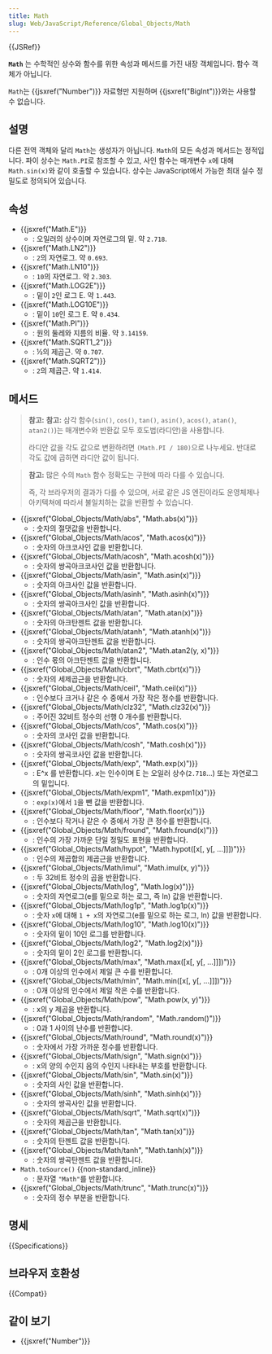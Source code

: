 ```yaml
---
title: Math
slug: Web/JavaScript/Reference/Global_Objects/Math
---
```


{{JSRef}}

**`Math`** 는 수학적인 상수와 함수를 위한 속성과 메서드를 가진 내장 객체입니다. 함수 객체가 아닙니다.

`Math`는 {{jsxref("Number")}} 자료형만 지원하며 {{jsxref("BigInt")}}와는 사용할 수 없습니다.

## 설명

다른 전역 객체와 달리 `Math`는 생성자가 아닙니다. `Math`의 모든 속성과 메서드는 정적입니다. 파이 상수는 `Math.PI`로 참조할 수 있고, 사인 함수는 매개변수 `x`에 대해 `Math.sin(x)`와 같이 호출할 수 있습니다. 상수는 JavaScript에서 가능한 최대 실수 정밀도로 정의되어 있습니다.

## 속성

- {{jsxref("Math.E")}}
  - : 오일러의 상수이며 자연로그의 밑. 약 `2.718`.
- {{jsxref("Math.LN2")}}
  - : `2`의 자연로그. 약 `0.693`.
- {{jsxref("Math.LN10")}}
  - : `10`의 자연로그. 약 `2.303`.
- {{jsxref("Math.LOG2E")}}
  - : 밑이 `2`인 로그 E. 약 `1.443`.
- {{jsxref("Math.LOG10E")}}
  - : 밑이 `10`인 로그 E. 약 `0.434`.
- {{jsxref("Math.PI")}}
  - : 원의 둘레와 지름의 비율. 약 `3.14159`.
- {{jsxref("Math.SQRT1_2")}}
  - : ½의 제곱근. 약 `0.707`.
- {{jsxref("Math.SQRT2")}}
  - : `2`의 제곱근. 약 `1.414`.

## 메서드

> **참고:** **참고:** 삼각 함수(`sin()`, `cos()`, `tan()`, `asin()`, `acos()`, `atan()`, `atan2()`)는 매개변수와 반환값 모두 호도법(라디안)을 사용합니다.
>
> 라디안 값을 각도 값으로 변환하려면 `(Math.PI / 180)`으로 나누세요. 반대로 각도 값에 곱하면 라디안 값이 됩니다.

> **참고:** 많은 수의 `Math` 함수 정확도는 구현에 따라 다를 수 있습니다.
>
> 즉, 각 브라우저의 결과가 다를 수 있으며, 서로 같은 JS 엔진이라도 운영체제나 아키텍쳐에 따라서 불일치하는 값을 반환할 수 있습니다.

- {{jsxref("Global_Objects/Math/abs", "Math.abs(x)")}}
  - : 숫자의 절댓값을 반환합니다.
- {{jsxref("Global_Objects/Math/acos", "Math.acos(x)")}}
  - : 숫자의 아크코사인 값을 반환합니다.
- {{jsxref("Global_Objects/Math/acosh", "Math.acosh(x)")}}
  - : 숫자의 쌍곡아크코사인 값을 반환합니다.
- {{jsxref("Global_Objects/Math/asin", "Math.asin(x)")}}
  - : 숫자의 아크사인 값을 반환합니다.
- {{jsxref("Global_Objects/Math/asinh", "Math.asinh(x)")}}
  - : 숫자의 쌍곡아크사인 값을 반환합니다.
- {{jsxref("Global_Objects/Math/atan", "Math.atan(x)")}}
  - : 숫자의 아크탄젠트 값을 반환합니다.
- {{jsxref("Global_Objects/Math/atanh", "Math.atanh(x)")}}
  - : 숫자의 쌍곡아크탄젠트 값을 반환합니다.
- {{jsxref("Global_Objects/Math/atan2", "Math.atan2(y, x)")}}
  - : 인수 몫의 아크탄젠트 값을 반환합니다.
- {{jsxref("Global_Objects/Math/cbrt", "Math.cbrt(x)")}}
  - : 숫자의 세제곱근을 반환합니다.
- {{jsxref("Global_Objects/Math/ceil", "Math.ceil(x)")}}
  - : 인수보다 크거나 같은 수 중에서 가장 작은 정수를 반환합니다.
- {{jsxref("Global_Objects/Math/clz32", "Math.clz32(x)")}}
  - : 주어진 32비트 정수의 선행 0 개수를 반환합니다.
- {{jsxref("Global_Objects/Math/cos", "Math.cos(x)")}}
  - : 숫자의 코사인 값을 반환합니다.
- {{jsxref("Global_Objects/Math/cosh", "Math.cosh(x)")}}
  - : 숫자의 쌍곡코사인 값을 반환합니다.
- {{jsxref("Global_Objects/Math/exp", "Math.exp(x)")}}
  - : E^x 를 반환합니다. *x*는 인수이며 E 는 오일러 상수(`2.718`...) 또는 자연로그의 밑입니다.
- {{jsxref("Global_Objects/Math/expm1", "Math.expm1(x)")}}
  - : `exp(x)`에서 `1`을 뺀 값을 반환합니다.
- {{jsxref("Global_Objects/Math/floor", "Math.floor(x)")}}
  - : 인수보다 작거나 같은 수 중에서 가장 큰 정수를 반환합니다.
- {{jsxref("Global_Objects/Math/fround", "Math.fround(x)")}}
  - : 인수의 가장 가까운 단일 정밀도 표현을 반환합니다.
- {{jsxref("Global_Objects/Math/hypot", "Math.hypot([x[, y[, …]]])")}}
  - : 인수의 제곱합의 제곱근을 반환합니다.
- {{jsxref("Global_Objects/Math/imul", "Math.imul(x, y)")}}
  - : 두 32비트 정수의 곱을 반환합니다.
- {{jsxref("Global_Objects/Math/log", "Math.log(x)")}}
  - : 숫자의 자연로그(e를 밑으로 하는 로그, 즉 ln) 값을 반환합니다.
- {{jsxref("Global_Objects/Math/log1p", "Math.log1p(x)")}}
  - : 숫자 `x`에 대해 `1 + x`의 자연로그(e를 밑으로 하는 로그, ln) 값을 반환합니다.
- {{jsxref("Global_Objects/Math/log10", "Math.log10(x)")}}
  - : 숫자의 밑이 10인 로그를 반환합니다.
- {{jsxref("Global_Objects/Math/log2", "Math.log2(x)")}}
  - : 숫자의 밑이 2인 로그를 반환합니다.
- {{jsxref("Global_Objects/Math/max", "Math.max([x[, y[, …]]])")}}
  - : 0개 이상의 인수에서 제일 큰 수를 반환합니다.
- {{jsxref("Global_Objects/Math/min", "Math.min([x[, y[, …]]])")}}
  - : 0개 이상의 인수에서 제일 작은 수를 반환합니다.
- {{jsxref("Global_Objects/Math/pow", "Math.pow(x, y)")}}
  - : x의 y 제곱을 반환합니다.
- {{jsxref("Global_Objects/Math/random", "Math.random()")}}
  - : 0과 1 사이의 난수를 반환합니다.
- {{jsxref("Global_Objects/Math/round", "Math.round(x)")}}
  - : 숫자에서 가장 가까운 정수를 반환합니다.
- {{jsxref("Global_Objects/Math/sign", "Math.sign(x)")}}
  - : x의 양의 수인지 음의 수인지 나타내는 부호를 반환합니다.
- {{jsxref("Global_Objects/Math/sin", "Math.sin(x)")}}
  - : 숫자의 사인 값을 반환합니다.
- {{jsxref("Global_Objects/Math/sinh", "Math.sinh(x)")}}
  - : 숫자의 쌍곡사인 값을 반환합니다.
- {{jsxref("Global_Objects/Math/sqrt", "Math.sqrt(x)")}}
  - : 숫자의 제곱근을 반환합니다.
- {{jsxref("Global_Objects/Math/tan", "Math.tan(x)")}}
  - : 숫자의 탄젠트 값을 반환합니다.
- {{jsxref("Global_Objects/Math/tanh", "Math.tanh(x)")}}
  - : 숫자의 쌍곡탄젠트 값을 반환합니다.
- `Math.toSource()` {{non-standard_inline}}
  - : 문자열 `"Math"`를 반환합니다.
- {{jsxref("Global_Objects/Math/trunc", "Math.trunc(x)")}}
  - : 숫자의 정수 부분을 반환합니다.

## 명세

{{Specifications}}

## 브라우저 호환성

{{Compat}}

## 같이 보기

- {{jsxref("Number")}}
